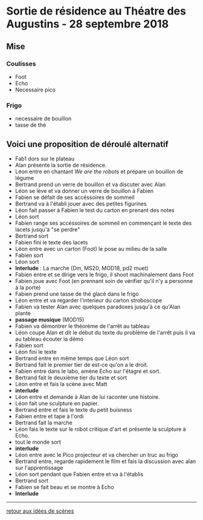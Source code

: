 Sortie de résidence au Théatre des Augustins - 28 septembre 2018
============================================================


Mise
-----

### Coulisses

- Foot
- Echo
- Necessaire pico

### Frigo

- necessaire de bouillon
- tasse de thé


Voici une proposition de déroulé alternatif
--------------------------------------------

- Fab1 dors sur le plateau
- Alan présente la sortie de résidence.
- Léon entre en chantant *We are the robots* et prépare un bouillon de légume
- Bertrand prend un verre de bouillon et va discuter avec Alan
- Léon se lève et va donner un verre de bouillon à Fabien
- Fabien se défait de ses accéssoires de sommeil
- Bertrand va à l'établi jouer avec des petites figurines
- Léon fait passer à Fabien le test du carton en prenant des notes
- Léon sort 
- Fabien range ses accéssoires de sommeil en commençant le texte des lacets jusqu'à "se perdre"
- Bertrand sort
- Fabien fini le texte des lacets
- Léon entre avec un carton (Foot) le pose au milieu de la salle
- Fabien sort
- Léon sort
- **Interlude** : La marche (Dm, MS20, MOD18, pd2 muet)
- Fabien entre et se dirige vers le frigo, il shoot machinalement dans Foot
- Fabien joue avec Foot (en prennant soin de vérifier qu'il n'y a personne à la porte)
- Fabien prend une tasse de thé glacé dans le frigo
- Léon entre et va regarder l'interieur du carton stroboscope
- Fabien va tester Alan avec quelques paradoxes jusqu'à ce qu'Alan plante
- **passage musique**  (MOD15)
- Fabien va démontrer le théorème de l'arrêt au tableau
- Léon coupe Alan et dit le début du texte du problème de l'arrêt puis il va au tableau écouter la démo
- Fabien sort
- Léon fini le texte
- Bertrand entre en même temps que Léon sort
- Bertrand fait le premier tier de est-ce qu'on a le droit.
- Fabien entre dans le labo, amène Echo sur l'étagre et sort.
- Bertrand fait le deuxième tier du texte et sort
- Léon entre et fais la scène avec Matt
- **interlude**
- Léon entre et demande à Alan de lui raconter une histoire.
- Léon fait une sculpture en papier.
- Bertrand entre et fais le texte du petit buisness
- Fabien entre et tape à l'ordi
- Bertrand fait la marche
- Léon fais le texte sur le robot critique d'art et présente la sculpture à Echo.
- tout le monde sort
- **interlude**
- Léon entre avec le Pico projecteur et va chercher un truc au frigo
- Bertrand entre, regarde rapidement le film et fais la discussion avec alan sur l'apprentissage
- Léon sort pendant que Fabien entre et va à l'établis
- Bertrand sort
- Fabien se fait beau et se montre à Echo
- **Interlude**


---

[retour aux idées de scènes](.)
